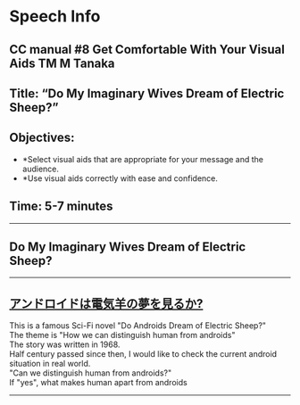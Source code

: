 # Speech Info
## CC manual #8 Get Comfortable With Your Visual Aids      TM M Tanaka                                                       
## Title: “Do My Imaginary Wives Dream of Electric Sheep?”
## Objectives:
- *Select visual aids that are appropriate for your message and the audience.
- *Use visual aids correctly with ease and confidence.
## Time: 5-7 minutes

---

## Do My Imaginary Wives Dream of Electric Sheep?

---
## [アンドロイドは電気羊の夢を見るか? ](https://www.amazon.co.jp/dp/4150102295)

This is a famous Sci-Fi novel "Do Androids Dream of Electric Sheep?"  
The theme is "How we can distinguish human from androids"  
The story was written in 1968.  
Half century passed since then, I would like to check the current android situation in real world.  
"Can we distinguish human from androids?"  
If "yes", what makes human apart from androids  

---

